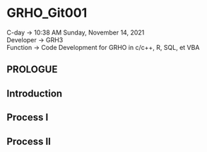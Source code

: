 
# GRHO_Git001 
C-day -> 10:38 AM Sunday, November 14, 2021  
Developer -> GRH3  
Function -> Code Development for GRHO in c/c++, R, SQL, et VBA

## PROLOGUE
## Introduction
## Process I
## Process II

